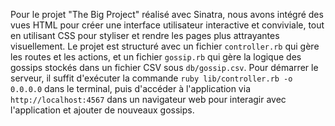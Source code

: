 Pour le projet "The Big Project" réalisé avec Sinatra, nous avons intégré des vues HTML pour créer une interface utilisateur interactive et conviviale, tout en utilisant CSS pour styliser et rendre les pages plus attrayantes visuellement. Le projet est structuré avec un fichier `controller.rb` qui gère les routes et les actions, et un fichier `gossip.rb` qui gère la logique des gossips stockés dans un fichier CSV sous `db/gossip.csv`. Pour démarrer le serveur, il suffit d'exécuter la commande `ruby lib/controller.rb -o 0.0.0.0` dans le terminal, puis d'accéder à l'application via `http://localhost:4567` dans un navigateur web pour interagir avec l'application et ajouter de nouveaux gossips.
